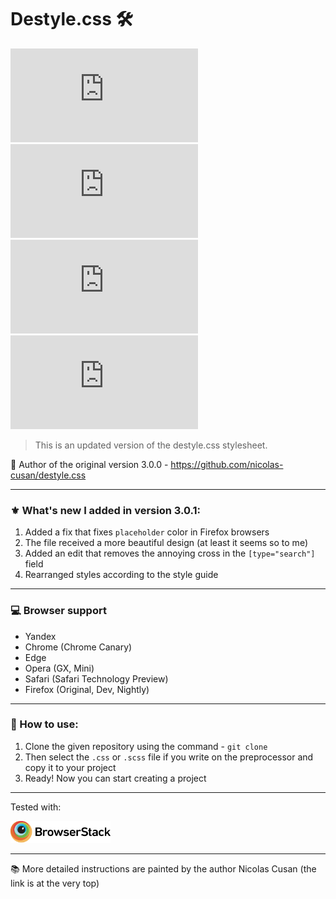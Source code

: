 # Destyle.css 🛠
![Lines of code](https://img.shields.io/tokei/lines/github/sineylo/Destyle.css?style=for-the-badge) ![Code size](https://img.shields.io/github/languages/code-size/SineYlo/Destyle.css?style=for-the-badge) ![GitHub repo size](https://img.shields.io/github/repo-size/SineYlo/Destyle.css?style=for-the-badge) ![GitHub](https://img.shields.io/github/license/SineYlo/Destyle.css?style=for-the-badge)
  
> This is an updated version of the destyle.css stylesheet.

📌 Author of the original version 3.0.0 - https://github.com/nicolas-cusan/destyle.css 
***
### ⚜️ What's new I added in version 3.0.1:

1. Added a fix that fixes `placeholder` color in Firefox browsers
2. The file received a more beautiful design (at least it seems so to me)
3. Added an edit that removes the annoying cross in the `[type="search"]` field
4. Rearranged styles according to the style guide
***
### 💻 Browser support
- Yandex
- Chrome (Chrome Canary)
- Edge
- Opera (GX, Mini)
- Safari (Safari Technology Preview)
- Firefox (Original, Dev, Nightly)
***
### 📄 How to use:

1. Clone the given repository using the command - `git clone`
2. Then select the `.css` or `.scss` file if you write on the preprocessor and copy it to your project
3. Ready! Now you can start creating a project
***
Tested with:  

<a href="https://www.browserstack.com">
  <img src="temp/Browserstack-logo.svg?sanitize=false" alt="browserstack" width="160">
</a> 

***
📚 More detailed instructions are painted by the author Nicolas Cusan (the link is at the very top)
